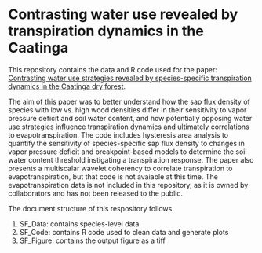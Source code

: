 # Contrasting water use  revealed by transpiration dynamics in the Caatinga 

This repository contains the data and R code used for the paper: [Contrasting water use strategies revealed by species-specific transpiration dynamics in the Caatinga dry forest](https://academic.oup.com/treephys/advance-article/doi/10.1093/treephys/tpad137/7342201?utm_source=advanceaccess&utm_campaign=treephys&utm_medium=email). 

The aim of this paper was to better understand how the sap flux density of species with low vs. high wood densities differ in their sensitivity to vapor pressure deficit and soil water content, and how potentially opposing water use strategies influence transpiration dynamics and ultimately correlations to evapotranspiration. The code includes hysteresis area analysis to quantify the sensitivity of species-specific sap flux density to changes in vapor pressure deficit and breakpoint-based models to determine the soil water content threshold instigating a transpiration response. The paper also presents a multiscalar wavelet coherency to correlate transpiration to evapotranspiration, but that code is not avaiable at this time. The evapotranspiration data is not included in this repository, as it is owned by collaborators and has not been released to the public.   

The document structure of this respository follows.  
1. SF_Data: contains species-level data
2. SF_Code: contains R code used to clean data and generate plots
3. SF_Figure: contains the output figure as a tiff

 
